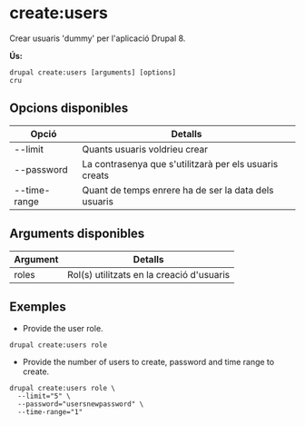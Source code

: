 # create:users
Crear usuaris 'dummy' per l'aplicació Drupal 8.

**Ús:**
```
drupal create:users [arguments] [options]
cru
```

## Opcions disponibles
Opció | Detalls
-------|-------------
--limit | Quants usuaris voldrieu crear
--password | La contrasenya que s'utilitzarà per els usuaris creats
--time-range | Quant de temps enrere ha de ser la data dels usuaris

## Arguments disponibles
Argument | Detalls
---------|-------------
roles | Rol(s) utilitzats en la creació d'usuaris

## Exemples
* Provide the user role.
```
drupal create:users role
```
* Provide the number of users to create, password and time range to create.
```
drupal create:users role \
  --limit="5" \
  --password="usersnewpassword" \
  --time-range="1"
```
